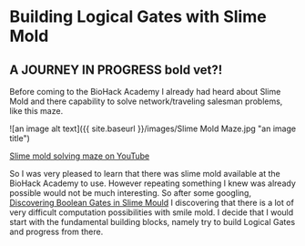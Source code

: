 # Building Logical Gates with Slime Mold

## A JOURNEY IN PROGRESS   **bold**    **vet?!**


Before coming to the BioHack Academy I already had heard about Slime Mold and there capability to solve network/traveling salesman problems, like this maze. 

![an image alt text]({{ site.baseurl }}/images/Slime Mold Maze.jpg "an image title")

[Slime mold solving maze on YouTube](https://www.youtube.com/watch?v=5UfMU9TsoEM)

So I was very pleased to learn that there was slime mold available at the BioHack Academy to use. However repeating something I knew was already possible would not be much interesting. So after some googling,
[Discovering Boolean Gates in Slime Mould](https://arxiv.org/pdf/1607.02168.pdf)
I discovering that there is a lot of very difficult computation possibilities with smile mold.  I decide that I would start with the fundamental building blocks, namely try to build Logical Gates and progress from there.



